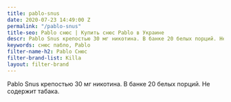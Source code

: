 ```yaml
---
title: pablo-snus
date: 2020-07-23 14:49:00 Z
permalink: "/pablo-snus"
title-seo: Pablo снюс | Купить снюс Pablo в Украине
descr: Pablo Snus крепостью 30 мг никотина. В банке 20 белых порций. Не содержит табака.
keywords: снюс пабло, Pablo
filter-name-h2: Pablo Снюс
filter-brand-list: Killa
layout: filter-brand
---
```


Pablo Snus крепостью 30 мг никотина. В банке 20 белых порций. Не содержит табака.